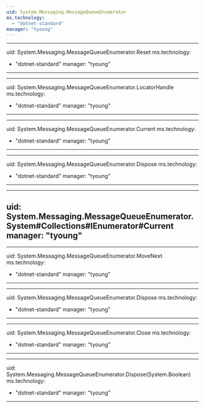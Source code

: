 ```yaml
---
uid: System.Messaging.MessageQueueEnumerator
ms.technology: 
  - "dotnet-standard"
manager: "tyoung"
---
```


---
uid: System.Messaging.MessageQueueEnumerator.Reset
ms.technology: 
  - "dotnet-standard"
manager: "tyoung"
---

---
uid: System.Messaging.MessageQueueEnumerator.LocatorHandle
ms.technology: 
  - "dotnet-standard"
manager: "tyoung"
---

---
uid: System.Messaging.MessageQueueEnumerator.Current
ms.technology: 
  - "dotnet-standard"
manager: "tyoung"
---

---
uid: System.Messaging.MessageQueueEnumerator.Dispose
ms.technology: 
  - "dotnet-standard"
manager: "tyoung"
---

---
uid: System.Messaging.MessageQueueEnumerator.System#Collections#IEnumerator#Current
manager: "tyoung"
---

---
uid: System.Messaging.MessageQueueEnumerator.MoveNext
ms.technology: 
  - "dotnet-standard"
manager: "tyoung"
---

---
uid: System.Messaging.MessageQueueEnumerator.Dispose
ms.technology: 
  - "dotnet-standard"
manager: "tyoung"
---

---
uid: System.Messaging.MessageQueueEnumerator.Close
ms.technology: 
  - "dotnet-standard"
manager: "tyoung"
---

---
uid: System.Messaging.MessageQueueEnumerator.Dispose(System.Boolean)
ms.technology: 
  - "dotnet-standard"
manager: "tyoung"
---
